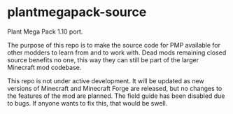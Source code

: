 # plantmegapack-source
Plant Mega Pack 1.10 port.

The purpose of this repo is to make the source code for PMP available for other modders to learn from and to work with. Dead mods remaining closed source benefits no one, this way they can still be part of the larger Minecraft mod codebase.

This repo is not under active development. It will be updated as new versions of Minecraft and Minecraft Forge are released, but no changes to the features of the mod are planned. The field guide has been disabled due to bugs. If anyone wants to fix this, that would be swell.
